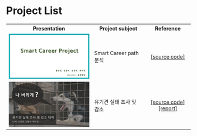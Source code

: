 # Project List

<table>
  <tr>
    <th width="500" align="center"> Presentation </th>
    <th width="300" align="center"> Project subject </th>
    <th width="200" align="center"> Reference </th>
  </tr>
  <tr>
    <td align="center"> <a href="Smart Career path 분석/결과 보고서_SmartCareer.pdf"><img src='images/SmartCareer.jpg' width=450></a> </td>
    <td align="left"> Smart Career path 분석 </td>
    <td align="center"> <a href="Smart Career path 분석/Code/">[source code]</a> </td>
  </tr>
  <tr>
    <td align="center"> <a href="유기견 실태 조사 및 감소 대책/결과 보고서_유기견 실태 조사 및 감소 방안.pdf"><img src='images/유기견 실태 조사 및 감소 방안.jpg' width=450></a> </td>
    <td align="left"> 유기견 실태 조사 및 감소  </td>
    <td align="center"> <a href="유기견 실태 조사 및 감소 대책/Code/">[source code]</a> <br/> <a href="유기견 실태 조사 및 감소 대책/착수 보고서_유기견 실태 조사 및 감소 방안.pdf">[report]</a> </td>
  </tr>
    
     

